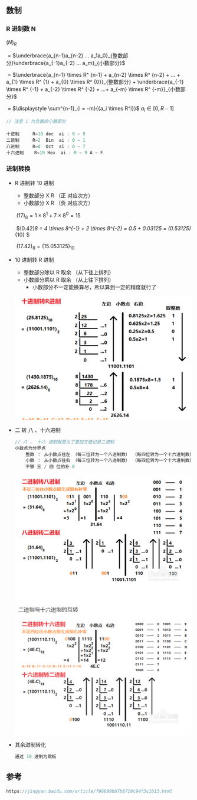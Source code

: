 ## 数制

### R 进制数 N 

$(N)_R$

​	= $\underbrace{a_{n-1}a_{n-2} ... a_1a_0}_{整数部分}\underbrace{a_{-1}a_{-2} ... a_m}_{小数部分}$ 

​	= $\underbrace{a_{n-1} \times R^ {n-1} + a_{n-2} \times R^ {n-2} +   ... + a_{1} \times R^ {1} + a_{0} \times R^ {0}}_{整数部分} + \underbrace{a_{-1} \times R^ {-1} + a_{-2} \times R^ {-2} + ...+  a_{-m} \times R^ {-m}}_{小数部分}$ 

​	= $\displaystyle \sum^{n-1}_{i = -m}{{a_i \times R^i}}$    $a_i ∈ [0 ,R-1]$

```go
// 注意 i 为负数的小数部分

十进制		R=10 dec  ai : 0 ~ 9
二进制 	R=2  Bin  ai : 0 ~ 1
八进制 	R=8  Oct  ai : 0 ~ 7
十六进制    R=10 Hex  ai : 0 ~ 9 A ~ F
```

### 进制转换

*    R 进制转 10 进制

     *   整数部分 X R （正 对应次方） 
     *   小数部分 X R （负 对应次方）

     ​	$(17)_8 = 1 \times 8^1 + 7 \times 8^{0} = 15$ 

     ​	$(0.42)_8 = 4 \times 8^{-1} + 2 \times 8^{-2} = 0.5 + 0.03125 = (0.53125)_{10} $

     ​	$(17.42)_8 = (15.053125)_{10}$

*   10 进制转 R 进制

    *   整数部分除以 R 取余 （从下往上排列）
    *   小数部分乘以 R 取余 （从上往下排列）
        *   小数部分不一定能换算尽，所以算到一定的精度就行了

    ![image-20201004191844110](image-20201004191844110.png)

     

*   二  转 八 、十六进制

    ```go
    // 八 、 十六 进制就是为了更加方便记录二进制
    小数点为分界点
    	整数 ： 从小数点往左 （每三位转为一个八进制数） （每四位转为一个十六进制数） X R 取整
    	小数 ： 从小数点往右 （每三位转为一个八进制数） （每四位转为一个十六进制数） / R 取余
    	不够 三 / 四 位的补 0 
    ```

    ![image-20201004192130170](image-20201004192130170.png)

*   其余进制转化

    ```go
    通过 10 进制为跳板 
    ```

    



## 参考

```go
https://jingyan.baidu.com/article/f96699bb7b8710c94f3c1b13.html
```

